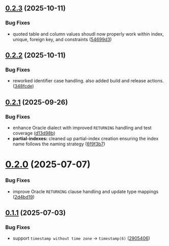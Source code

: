 ## [0.2.3](https://github.com/cmmoran/gorm-oracle/compare/v0.2.2...v0.2.3) (2025-10-11)


### Bug Fixes

* quoted table and column values shoudl now properly work within index, unique, foreign key, and constraints ([54699d3](https://github.com/cmmoran/gorm-oracle/commit/54699d30a310bd71671af0e6ec8b2c527c53e7a8))



## [0.2.2](https://github.com/cmmoran/gorm-oracle/compare/v0.2.1...v0.2.2) (2025-10-11)


### Bug Fixes

* reworked identifier case handling. also added build and release actions. ([348fcde](https://github.com/cmmoran/gorm-oracle/commit/348fcdef5bfcc74cfbfbea49296cc9e8376448ca))



## [0.2.1](https://github.com/cmmoran/gorm-oracle/compare/v0.2.0...v0.2.1) (2025-09-26)


### Bug Fixes

* enhance Oracle dialect with improved `RETURNING` handling and test coverage ([d13d98b](https://github.com/cmmoran/gorm-oracle/commit/d13d98b0f84f7520b32b83c5d1b1476e2c42a174))
* **partial-indexes:** cleaned up partial-index creation ensuring the index name follows the naming strategy ([6f9f3b7](https://github.com/cmmoran/gorm-oracle/commit/6f9f3b7a4393f9c9f0964eed35a9f1405f889a24))



# [0.2.0](https://github.com/cmmoran/gorm-oracle/compare/v0.1.1...v0.2.0) (2025-07-07)


### Bug Fixes

* improve Oracle `RETURNING` clause handling and update type mappings ([2d4bd19](https://github.com/cmmoran/gorm-oracle/commit/2d4bd19f28d15b1694d00c503768c852a597c953))



## [0.1.1](https://github.com/cmmoran/gorm-oracle/compare/v0.1.0...v0.1.1) (2025-07-03)


### Bug Fixes

* support `timestamp without time zone` -> `timestamp(6)` ([2905406](https://github.com/cmmoran/gorm-oracle/commit/2905406c6e4d1b61114c236256cd3f7281fff5a2))



